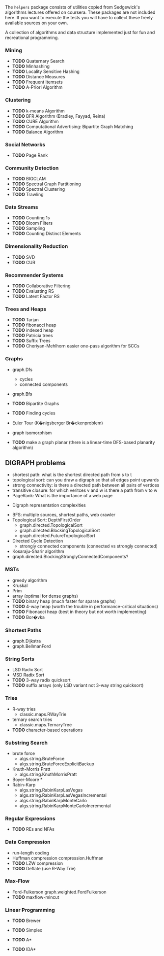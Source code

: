 The `helpers` package consists of utilities copied from Sedgewick's algorithms lectures offered on coursera. These packages are not included here. If you want to execute the tests you will have to collect these freely available sources on your own. 

A collection of algorithms and data structure implemented just for fun and recreational programming.

### Mining
* **TODO** Quaternary Search 
* **TODO** Minhashing
* **TODO** Locality Sensitive Hashing
* **TODO** Distance Measures
* **TODO** Frequent Itemsets
* **TODO** A-Priori Algorithm 

### Clustering
* **TODO** k-means Algorithm
* **TODO** BFR Algorithm (Bradley, Fayyad, Reina)
* **TODO** CURE Algorithm
* **TODO** Computational Advertising: Bipartite Graph Matching
* **TODO** Balance Algorithm

### Social Networks
* **TODO** Page Rank

### Community Detection
* **TODO** BIGCLAM
* **TODO** Spectral Graph Partitioning
* **TODO** Spectral Clustering
* **TODO** Trawling

### Data Streams
* **TODO** Counting 1s
* **TODO** Bloom Filters
* **TODO** Sampling
* **TODO** Counting Distinct Elements

### Dimensionality Reduction
* **TODO** SVD
* **TODO** CUR

### Recommender Systems
* **TODO** Collaborative Filtering
* **TODO** Evaluating RS
* **TODO** Latent Factor RS

### Trees and Heaps

* **TODO** Tarjan                       
* **TODO** fibonacci heap               
* **TODO** indexed heap
* **TODO** Patricia trees               
* **TODO** Suffix Trees                 
* **TODO** Cheriyan-Mehlhorn easier one-pass algorithm for SCCs 

### Graphs 

* graph.Dfs
  * cycles
  * connected components
* graph.Bfs
    
* **TODO** Bipartite Graphs                                                                
* **TODO** Finding cycles                                                                  
 * Euler Tour (K�nigsberger Br�ckenproblem)
 * graph isomorphism 
* **TODO** make a graph planar (there is a linear-time DFS-based planarity algorithm)      

## DIGRAPH problems
- shortest path: what is the shortest directed path from s to t
- topological sort: can you draw a digraph so that all edges point upwards
- strong connectivity: is there a directed path between all pairs of vertices    
- transitive closure: for which veritces v and w is there a path from v to w 
- PageRank: What is the importance of a web page
+ Digraph representation complexities
* BFS: multiple sources, shortest paths, web crawler
* Topological Sort: DepthFirstOrder
  * graph.directed.TopologicalSort
  * graph.directed.BlockingTopologicalSort
  * graph.directed.FutureTopologicalSort
* Directed Cycle Detection
  * strongly connected components (connected vs strongly connected)
* Kosaraju-Sharir algorithm
* graph.directed.BlockingStronglyConnectedComponents?

### MSTs
* greedy algorithm
 * Kruskal
 * Prim
 *  array (optimal for dense graphs)
* **TODO** binary heap (much faster for sparse graphs)
* **TODO** 4-way heap (worth the trouble in performance-critical situations)
* **TODO** Fibonacci heap (best in theory but not worth implementing)
* **TODO** Bor�vka                      

### Shortest Paths
* graph.Dijkstra
* graph.BellmanFord

### String Sorts
* LSD Radix Sort
* MSD Radix Sort
* **TODO** 3-way radix quicksort          
* **TODO** suffix arrays (only LSD variant not 3-way string quicksort)

### Tries
* R-way tries
  * classic.maps.RWayTrie
* ternary search tries
  * classic.maps.TernaryTree
* **TODO** character-based operations    

### Substring Search
* brute force
  * algs.string.BruteForce
  * algs.string.BruteForceExplicitBackup
* Knuth-Morris Pratt
  * algs.string.KnuthMorrisPratt
* Boyer-Moore                     *
* Rabin-Karp
  * algs.string.RabinKarpLasVegas
  * algs.string.RabinKarpLasVegasIncremental
  * algs.string.RabinKarpMonteCarlo
  * algs.string.RabinKarpMonteCarloIncremental

### Regular Expressions
* **TODO** REs and NFAs                    

### Data Compression
* run-length coding
* Huffman compression
    compression.Huffman
* **TODO** LZW compression                 
* **TODO** Deflate (use R-Way Trie)

### Max-Flow
* Ford-Fulkerson
      graph.weighted.FordFulkerson
* **TODO** maxflow-mincut                  

### Linear Programming
* **TODO** Brewer                          
* **TODO** Simplex                         

* **TODO** A*
* **TODO** IDA*
